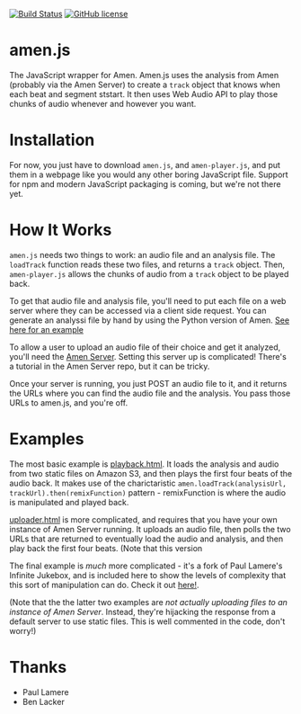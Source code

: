 [![Build Status](https://travis-ci.org/algorithmic-music-exploration/amen-js.svg?branch=master)](https://travis-ci.org/algorithmic-music-exploration/amen-js.svg?branch=master)
[![GitHub license](https://img.shields.io/badge/license-BSD-blue.svg)](https://raw.githubusercontent.com/algorithmic-music-exploration/amen/master/LICENSE)

# amen.js
The JavaScript wrapper for Amen.  Amen.js uses the analysis from Amen (probably via the Amen Server) to create a `track` object that knows when each beat and segment ststart.  It then uses Web Audio API to play those chunks of audio whenever and however you want.

# Installation
For now, you just have to download `amen.js`, and `amen-player.js`, and put them in a webpage like you would any other boring JavaScript file.  Support for npm and modern JavaScript packaging is coming, but we're not there yet.

# How It Works
`amen.js` needs two things to work:  an audio file and an analysis file.  The `loadTrack` function reads these two files, and returns a `track` object.  Then, `amen-player.js` allows the chunks of audio from a `track` object to be played back.

To get that audio file and analysis file, you'll need to put each file on a web server where they can be accessed via a client side request.  You can generate an analyssi file by hand by using the Python version of Amen.  [See here for an example](https://github.com/algorithmic-music-exploration/amen/blob/master/examples/echo_nest_json.py)

To allow a user to upload an audio file of their choice and get it analyzed, you'll need the [Amen Server](https://github.com/algorithmic-music-exploration/amen-server).  Setting this server up is complicated!  There's a tutorial in the Amen Server repo, but it can be tricky.

Once your server is running, you just POST an audio file to it, and it returns the URLs where you can find the audio file and the analysis.  You pass those URLs to amen.js, and you're off.

# Examples

The most basic example is [playback.html](http://tide-pool.ca/amen-examples/playback.html).  It loads the analysis and audio from two static files on Amazon S3, and then plays the first four beats of the audio back.  It makes use of the charictaristic `amen.loadTrack(analysisUrl, trackUrl).then(remixFunction)` pattern - remixFunction is where the audio is manipulated and played back.

[uploader.html](http://tide-pool.ca/amen-examples/uploader.html) is more complicated, and requires that you have your own instance of Amen Server running.  It uploads an audio file, then polls the two URLs that are returned to eventually load the audio and analysis, and then play back the first four beats.  (Note that this version 

The final example is _much_ more complicated - it's a fork of Paul Lamere's Infinite Jukebox, and is included here to show the levels of complexity that this sort of manipulation can do.  Check it out [here!](http://tide-pool.ca/amen-examples/infinitejuke/index.html).

(Note that the the latter two examples are _not actually uploading files to an instance of Amen Server_.  Instead, they're hijacking the response from a default server to use static files.  This is well commented in the code, don't worry!)

# Thanks
- Paul Lamere
- Ben Lacker
